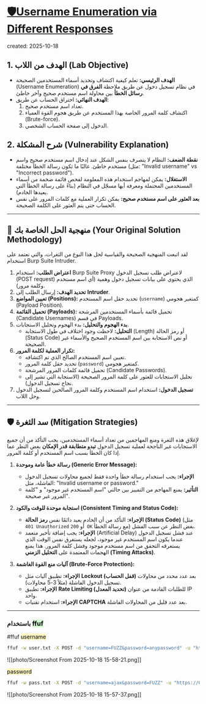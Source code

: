 
# [🛡️Username Enumeration via Different Responses ](https://portswigger.net/web-security/authentication/password-based/lab-username-enumeration-via-different-responses)
created: 2025-10-18
## 1. الهدف من اللاب (Lab Objective)

- **الهدف الرئيسي:** تعلم كيفية اكتشاف وتحديد أسماء المستخدمين الصحيحة (Username Enumeration) في نظام تسجيل دخول عن طريق ملاحظة **الفرق في رسائل الخطأ** بين محاولة اسم مستخدم صحيح وآخر خاطئ.
- **الهدف النهائي:** اختراق الحساب عن طريق:
    1.  تعداد اسم مستخدم صحيح.
    2.  اكتشاف كلمة المرور الخاصة بهذا المستخدم عن طريق هجوم القوة العمياء (Brute-force).
    3.  الدخول إلى صفحة الحساب الشخصي.

## 2. شرح المشكلة (Vulnerability Explanation)

- **نقطة الضعف:** النظام لا يتصرف بنفس الشكل عند إدخال اسم مستخدم صحيح واسم مستخدم خاطئ. غالبًا ما تكون رسالة الخطأ مختلفة (مثل: "Invalid username" vs "Incorrect password").
- **الاستغلال:** يمكن لمهاجم استخدام هذه المعلومة لفحص قائمة ضخمة من أسماء المستخدمين المحتملة ومعرفة أيها مسجّل في النظام (بناءً على رسالة الخطأ التي يعيدها الخادم).
- **بعد العثور على اسم مستخدم صحيح:** يمكن تكرار العملية مع كلمات المرور على نفس الحساب حتى يتم العثور على الكلمة الصحيحة.
---
## 📝 منهجية الحل الخاصة بك (Your Original Solution Methodology)
لقد اتبعت المنهجية الصحيحة والقياسية لحل هذا النوع من الثغرات، والتي تعتمد على استخدام Burp Suite Intruder.

1.  **اعتراض الطلب:** استخدام Burp Suite Proxy لاعتراض طلب تسجيل الدخول (POST request) الذي يحتوي على بيانات تسجيل دخول وهمية (أي اسم مستخدم وكلمة مرور).
2.  **تحديد الهدف:** إرسال الطلب إلى **Intruder**.
3.  **تعيين المواضع (Positions):** تحديد حقل اسم المستخدم (`username`) كمتغير هجومي (Payload Position).
4.  **تحميل القائمة (Payloads):** تحميل قائمة بأسماء المستخدمين المرشحة (Candidate Usernames) في قسم Payloads.
5.  **بدء الهجوم والتحليل:** بدء الهجوم وتحليل الاستجابات.
    * **التحليل:** لاحظت وجود اختلاف في طول الاستجابة (Length) أو رمز الحالة (Status Code) أو نص الاستجابة بين اسم المستخدم الصحيح والأسماء غير الصحيحة.
6.  **تكرار العملية لكلمة المرور:**
    * تعيين اسم المستخدم الصالح الذي تم اكتشافه.
    * تحديد حقل كلمة المرور (`password`) كمتغير هجومي.
    * تحميل قائمة كلمات المرور المرشحة (Candidate Passwords).
    * تحليل الاستجابات للعثور على كلمة المرور الصحيحة (الاستجابة التي تشير إلى نجاح تسجيل الدخول).
7.  **تسجيل الدخول:** استخدام اسم المستخدم وكلمة المرور الصالحين لتسجيل الدخول وحل اللاب.

---

## 🛡️ سد الثغرة (Mitigation Strategies)

لإغلاق هذه الثغرة ومنع المهاجمين من تعداد أسماء المستخدمين، يجب التأكد من أن جميع الاستجابات غير الناجحة لعملية تسجيل الدخول **تبدو متطابقة قدر الإمكان** بغض النظر عما إذا كان الخطأ بسبب اسم المستخدم أو كلمة المرور.

1.  **رسالة خطأ عامة وموحدة (Generic Error Message):**
    * **الإجراء:** يجب استخدام رسالة خطأ واحدة فقط لجميع محاولات تسجيل الدخول الفاشلة، مثل: "Invalid username or password."
    * **التأثير:** يمنع المهاجم من التمييز بين حالتي "اسم المستخدم غير موجود" و "كلمة المرور غير صحيحة".

2.  **استجابة موحدة للوقت والكود (Consistent Timing and Status Code):**
    * **الإجراء:** التأكد من أن الخادم يعيد دائمًا نفس **رمز الحالة (Status Code)** (مثل `401 Unauthorized` أو `200 OK` مع رسالة الخطأ) بغض النظر عن سبب الفشل.
    * **الإجراء:** يجب إضافة تأخير متعمد (Artificial Delay) عند فشل تسجيل الدخول عندما يكون اسم المستخدم غير موجود، لجعله يستغرق نفس الوقت الذي يستغرقه التحقق من اسم مستخدم موجود وفشل كلمة المرور. هذا يمنع الهجمات المعتمدة على **التحليل الزمني (Timing Attacks)**.

3.  **آليات منع القوة الغاشمة (Brute-Force Protection):**
    * **الإجراء:** تطبيق آليات مثل **Lockout (قفل الحساب)** بعد عدد محدد من محاولات تسجيل الدخول الفاشلة (مثلاً 3-5 محاولات).
    * **الإجراء:** تطبيق **Rate Limiting (تحديد المعدل)** للطلبات القادمة من عنوان IP واحد.
    * **الإجراء:** استخدام تقنيات **CAPTCHA** بعد عدد قليل من المحاولات الفاشلة.

---
### باستخدام <mark style="background: #BBFABBA6;">ffuf</mark> 
#ffuf 
<mark style="background: #FFF3A3A6;">username</mark>
```bash
ffuf -w user.txt -X POST -d "username=FUZZ&password=anypassword" -u "https://0a1f0050042124f08047122e00e80037.web-security-academy.net/login" -H "Content-Type: application/x-www-form-urlencoded" -fs `3140` --->  ده علي حسب اللي بيتكرر عندك في الغلط 
```

![[photo/Screenshot From 2025-10-18 15-58-21.png]]


<mark style="background: #FFF3A3A6;">password</mark>
```bash
ffuf -w pass.txt -X POST -d "username=ajax&password=FUZZ" -u "https://0a1f0050042124f08047122e00e80037.web-security-academy.net/login" -H "Content-Type: application/x-www-form-urlencoded" -fs 3142
```

![[photo/Screenshot From 2025-10-18 15-57-37.png]]